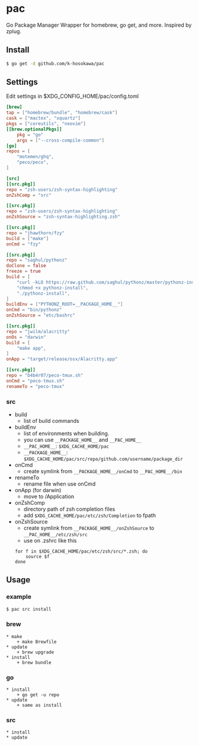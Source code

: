 # pac
Go Package Manager Wrapper for homebrew, go get, and more. Inspired by zplug.

## Install
```sh
$ go get -d github.com/k-hosokawa/pac
```


## Settings
Edit settings in $XDG_CONFIG_HOME/pac/config.toml
```conf.toml
[brew]
tap = ["homebrew/bundle", "homebrew/cask"]
cask = ["mactex", "xquartz"]
pkgs = ["coreutils", "neovim"]
[[brew.optionalPkgs]]
    pkg = "go"
    args = ["--cross-compile-common"]
[go]
repos = [
    "motemen/ghq",
    "peco/peco",
]

[src]
[[src.pkg]]
repo = "zsh-users/zsh-syntax-highlighting"
onZshComp = "src"

[[src.pkg]]
repo = "zsh-users/zsh-syntax-highlighting"
onZshSource = "zsh-syntax-highlighting.zsh"

[[src.pkg]]
repo = "jhawthorn/fzy"
build = ["make"]
onCmd = "fzy"

[[src.pkg]]
repo = "saghul/pythonz"
doClone = false
freeze = true
build = [
    "curl -kLO https://raw.github.com/saghul/pythonz/master/pythonz-install",
    "chmod +x pythonz-install",
    "./pythonz-install",
]
buildEnv = ["PYTHONZ_ROOT=__PACKAGE_HOME__"]
onCmd = "bin/pythonz"
onZshSource = "etc/bashrc"

[[src.pkg]]
repo = "jwilm/alacritty"
onOs = "darwin"
build = [
    "make app",
]
onApp = "target/release/osx/Alacritty.app"

[[src.pkg]]
repo = "b4b4r07/peco-tmux.sh"
onCmd = "peco-tmux.sh"
renameTo = "peco-tmux"
```
### src
* build
    + list of build commands
* buildEnv
    + list of environments when building.
    + you can use `__PACKAGE_HOME__` and `__PAC_HOME__`
    + `__PAC_HOME__`: `$XDG_CACHE_HOME/pac`
    + `__PACKAGE_HOME__`: `$XDG_CACHE_HOME/pac/src/repo/github.com/username/package_dir`
* onCmd
    + create symlink from `__PACKAGE_HOME__/onCmd` to `__PAC_HOME__/bin`
* renameTo
    + rename file when use onCmd
* onApp (for darwin)
    + move to /Application
* onZshComp
    + directory path of zsh completion files
    + add `$XDG_CACHE_HOME/pac/etc/zsh/Completion` to fpath
* onZshSource
    + create symlink from `__PACKAGE_HOME__/onZshSource` to `__PAC_HOME__/etc/zsh/src`
    + use on .zshrc like this
    ```.zshrc
    for f in $XDG_CACHE_HOME/pac/etc/zsh/src/*.zsh; do
        source $f
    done
    ```

## Usage
### example
```sh
$ pac src install
```
### brew
    * make
        + make Brewfile
    * update
        + brew upgrade
    * install
        + brew bundle

### go
    * install
        + go get -u repo
    * update
        + same as install

### src
    * install
    * update
